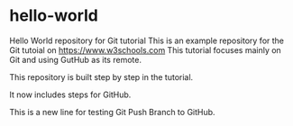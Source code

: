 # hello-world
Hello World repository for Git tutorial
This is an example repository for the Git tutoial on https://www.w3schools.com
This tutorial focuses mainly on Git and using GutHub as its remote. 

This repository is built step by step in the tutorial. 

It now includes steps for GitHub.

This is a new line for testing Git Push Branch to GitHub.
